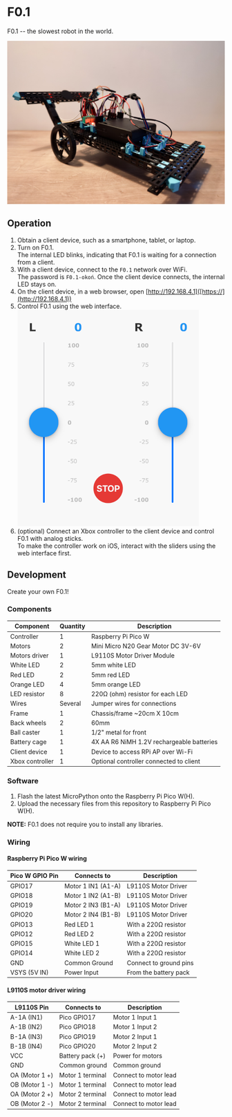 # F0.1

F0.1 -- the slowest robot in the world.

![F0.1](media/f01.jpeg)

## Operation

1. Obtain a client device, such as a smartphone, tablet, or laptop.
2. Turn on F0.1.  
  The internal LED blinks, indicating that F0.1 is waiting for a connection from a client.
3. With a client device, connect to the `F0.1` network over WiFi.  
  The password is `F0.1-okoń`. Once the client device connects, the internal LED stays on.
4. On the client device, in a web browser, open [http://192.168.4.1]([https://](http://192.168.4.1))
5. Control F0.1 using the web interface.  
  ![F0.1 web interface](media/web_interface.png)
6. (optional) Connect an Xbox controller to the client device and control F0.1 with analog sticks.  
  To make the controller work on iOS, interact with the sliders using the web interface first.

## Development

Create your own F0.1!

### Components

| Component         | Quantity | Description                                 |
|-------------------|----------|---------------------------------------------|
| Controller        | 1        | Raspberry Pi Pico W                         |
| Motors            | 2        | Mini Micro N20 Gear Motor DC 3V-6V          |
| Motors driver     | 1        | L9110S Motor Driver Module                  |
| White LED         | 2        | 5mm white LED                               |
| Red LED           | 2        | 5mm red LED                                 |
| Orange LED        | 4        | 5mm orange LED                              |
| LED resistor      | 8        | 220Ω (ohm) resistor for each LED            |
| Wires             | Several  | Jumper wires for connections                |
| Frame             | 1        | Chassis/frame ~20cm X 10cm                  |
| Back wheels       | 2        | 60mm                                        |
| Ball caster       | 1        | 1/2" metal for front                        |
| Battery cage      | 1        | 4X AA R6 NiMH 1.2V rechargeable batteries   |
| Client device     | 1        | Device to access RPi AP over Wi-Fi          |
| Xbox controller   | 1        | Optional controller connected to client     |

### Software

1. Flash the latest MicroPython onto the Raspberry Pi Pico W(H).
2. Upload the necessary files from this repository to Raspberry Pi Pico W(H).

**NOTE:** F0.1 does not require you to install any libraries.

### Wiring

#### Raspberry Pi Pico W wiring

| Pico W GPIO Pin | Connects to               | Description                      |
|-----------------|---------------------------|----------------------------------|
| GPIO17          | Motor 1 IN1 (A1-A)        | L9110S Motor Driver              |
| GPIO18          | Motor 1 IN2 (A1-B)        | L9110S Motor Driver              |
| GPIO19          | Motor 2 IN3 (B1-A)        | L9110S Motor Driver              |
| GPIO20          | Motor 2 IN4 (B1-B)        | L9110S Motor Driver              |
| GPIO13          | Red LED 1                 | With a 220Ω resistor             |
| GPIO12          | Red LED 2                 | With a 220Ω resistor             |
| GPIO15          | White LED 1               | With a 220Ω resistor             |
| GPIO14          | White LED 2               | With a 220Ω resistor             |
| GND             | Common Ground             | Connect to ground pins           |
| VSYS (5V IN)    | Power Input               | From the battery pack            |

#### L9110S motor driver wiring

| L9110S Pin      | Connects to          | Description           |
|-----------------|----------------------|-----------------------|
| A-1A (IN1)      | Pico GPIO17          | Motor 1 Input 1       |
| A-1B (IN2)      | Pico GPIO18          | Motor 1 Input 2       |
| B-1A (IN3)      | Pico GPIO19          | Motor 2 Input 1       |
| B-1B (IN4)      | Pico GPIO20          | Motor 2 Input 2       |
| VCC             | Battery pack (+)     | Power for motors      |
| GND             | Common ground        | Common ground         |
| OA (Motor 1 +)  | Motor 1 terminal     | Connect to motor lead |
| OB (Motor 1 -)  | Motor 1 terminal     | Connect to motor lead |
| OA (Motor 2 +)  | Motor 2 terminal     | Connect to motor lead |
| OB (Motor 2 -)  | Motor 2 terminal     | Connect to motor lead |
